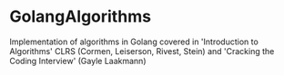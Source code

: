 # GolangAlgorithms
Implementation of algorithms in Golang covered in 'Introduction to Algorithms' CLRS (Cormen, Leiserson, Rivest, Stein) and 'Cracking the Coding Interview' (Gayle Laakmann)
